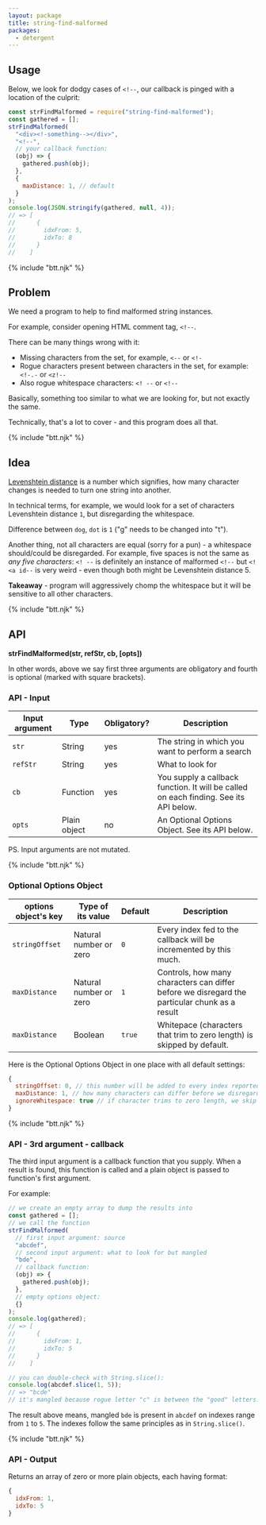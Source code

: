 ```yaml
---
layout: package
title: string-find-malformed
packages:
  - detergent
---
```


## Usage

Below, we look for dodgy cases of `<!--`, our callback is pinged with a location of the culprit:

```js
const strFindMalformed = require("string-find-malformed");
const gathered = [];
strFindMalformed(
  "<div><!-something--></div>",
  "<!--",
  // your callback function:
  (obj) => {
    gathered.push(obj);
  },
  {
    maxDistance: 1, // default
  }
);
console.log(JSON.stringify(gathered, null, 4));
// => [
//      {
//        idxFrom: 5,
//        idxTo: 8
//      }
//    ]
```

{% include "btt.njk" %}

## Problem

We need a program to help to find malformed string instances.

For example, consider opening HTML comment tag, `<!--`.

There can be many things wrong with it:

- Missing characters from the set, for example, `<--` or `<!-`
- Rogue characters present between characters in the set, for example: `<!-.-` or `<z!--`
- Also rogue whitespace characters: `<! --` or `<!--`

Basically, something too similar to what we are looking for, but not exactly the same.

Technically, that's a lot to cover - and this program does all that.

{% include "btt.njk" %}

## Idea

[Levenshtein distance](https://en.wikipedia.org/wiki/Levenshtein_distance) is a number which signifies, how many character changes is needed to turn one string into another.

In technical terms, for example, we would look for a set of characters Levenshtein distance `1`, but disregarding the whitespace.

Difference between `dog`, `dot` is `1` ("g" needs to be changed into "t").

Another thing, not all characters are equal (sorry for a pun) - a whitespace should/could be disregarded. For example, five spaces is not the same as _any five characters_: `<! --` is definitely an instance of malformed `<!--` but `<!<a id--` is very weird - even though both might be Levenshtein distance 5.

**Takeaway** - program will aggressively chomp the whitespace but it will be sensitive to all other characters.

{% include "btt.njk" %}

## API

**strFindMalformed(str, refStr, cb, \[opts])**

In other words, above we say first three arguments are obligatory and fourth is optional (marked with square brackets).

### API - Input

| Input argument | Type         | Obligatory? | Description                                                                           |
| -------------- | ------------ | ----------- | ------------------------------------------------------------------------------------- |
| `str`          | String       | yes         | The string in which you want to perform a search                                      |
| `refStr`       | String       | yes         | What to look for                                                                      |
| `cb`           | Function     | yes         | You supply a callback function. It will be called on each finding. See its API below. |
| `opts`         | Plain object | no          | An Optional Options Object. See its API below.                                        |

PS. Input arguments are not mutated.

{% include "btt.njk" %}

### Optional Options Object

| options object's key | Type of its value      | Default | Description                                                                                   |
| -------------------- | ---------------------- | ------- | --------------------------------------------------------------------------------------------- |
| `stringOffset`       | Natural number or zero | `0`     | Every index fed to the callback will be incremented by this much.                             |
| `maxDistance`        | Natural number or zero | `1`     | Controls, how many characters can differ before we disregard the particular chunk as a result |
| `maxDistance`        | Boolean                | `true`  | Whitepace (characters that trim to zero length) is skipped by default.                        |

Here is the Optional Options Object in one place with all default settings:

```js
{
  stringOffset: 0, // this number will be added to every index reported to the callback
  maxDistance: 1, // how many characters can differ before we disregard that chunk
  ignoreWhitespace: true // if character trims to zero length, we skip on default setting
}
```

{% include "btt.njk" %}

### API - 3rd argument - callback

The third input argument is a callback function that you supply. When a result is found, this function is called and a plain object is passed to function's first argument.

For example:

```js
// we create an empty array to dump the results into
const gathered = [];
// we call the function
strFindMalformed(
  // first input argument: source
  "abcdef",
  // second input argument: what to look for but mangled
  "bde",
  // callback function:
  (obj) => {
    gathered.push(obj);
  },
  // empty options object:
  {}
);
console.log(gathered);
// => [
//      {
//        idxFrom: 1,
//        idxTo: 5
//      }
//    ]

// you can double-check with String.slice():
console.log(abcdef.slice(1, 5));
// => "bcde"
// it's mangled because rogue letter "c" is between the "good" letters.
```

The result above means, mangled `bde` is present in `abcdef` on indexes range from `1` to `5`. The indexes follow the same principles as in `String.slice()`.

{% include "btt.njk" %}

### API - Output

Returns an array of zero or more plain objects, each having format:

```js
{
  idxFrom: 1,
  idxTo: 5
}
```
